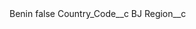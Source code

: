 <?xml version="1.0" encoding="UTF-8"?>
<CustomMetadata xmlns="http://soap.sforce.com/2006/04/metadata" xmlns:xsi="http://www.w3.org/2001/XMLSchema-instance" xmlns:xsd="http://www.w3.org/2001/XMLSchema">
    <label>Benin</label>
    <protected>false</protected>
    <values>
        <field>Country_Code__c</field>
        <value xsi:type="xsd:string">BJ</value>
    </values>
    <values>
        <field>Region__c</field>
        <value xsi:nil="true"/>
    </values>
</CustomMetadata>
